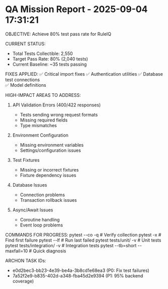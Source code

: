 
QA Mission Report - 2025-09-04 17:31:21
==================================================

OBJECTIVE: Achieve 80% test pass rate for RuleIQ

CURRENT STATUS:
- Total Tests Collectible: 2,550
- Target Pass Rate: 80% (2,040 tests)
- Current Baseline: ~35 tests passing

FIXES APPLIED:
✅ Critical import fixes
✅ Authentication utilities
✅ Database test connections  
✅ Model definitions

HIGH-IMPACT AREAS TO ADDRESS:
1. API Validation Errors (400/422 responses)
   - Tests sending wrong request formats
   - Missing required fields
   - Type mismatches

2. Environment Configuration
   - Missing environment variables
   - Settings/configuration issues
   
3. Test Fixtures
   - Missing or incorrect fixtures
   - Fixture dependency issues
   
4. Database Issues
   - Connection problems
   - Transaction rollback issues
   
5. Async/Await Issues
   - Coroutine handling
   - Event loop problems

COMMANDS FOR PROGRESS:
pytest --co -q                    # Verify collection
pytest -x                         # Find first failure
pytest --lf                       # Run last failed
pytest tests/unit/ -v            # Unit tests
pytest tests/integration/ -v     # Integration tests
pytest --tb=short --maxfail=10   # Quick diagnosis

ARCHON TASK IDs:
- e0d2bec3-bb23-4e39-be4a-3b8cd1e68ea3 (P0: Fix test failures)
- 7a52f2e9-b835-402d-a348-fba45d2e9394 (P1: 95% backend coverage)
